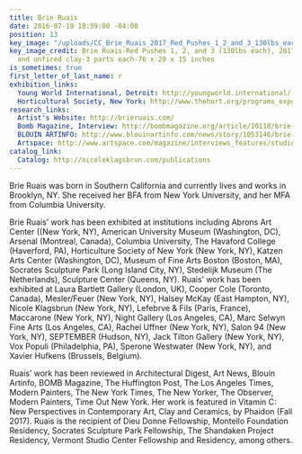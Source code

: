 ```yaml
---
title: Brie Ruais
date: 2016-07-19 18:59:00 -04:00
position: 13
key_image: "/uploads/CC_Brie_Ruais_2017_Red_Pushes_1_2_and_3_130lbs_each-2-1024x894.jpg"
key_image_credit: Brie Ruais-Red Pushes 1, 2, and 3 (130lbs each), 20170-Glazed ceramic
  and unfired clay-3 parts each-76 x 20 x 15 inches
is_sometimes: true
first_letter_of_last_name: r
exhibition_links:
  Young World International, Detroit: http://youngworld.international/
  Horticultural Society, New York: http://www.thehort.org/programs_expgallery_vessels.html
research_links:
  Artist's Website: http://brieruais.com/
  Bomb Magazine, Interview: http://bombmagazine.org/article/10110/brie-ruais
  BLOUIN ARTINFO: http://www.blouinartinfo.com/news/story/1053146/brie-ruais-gets-physical-with-her-material
  Artspace: http://www.artspace.com/magazine/interviews_features/studio_visit/brie-ruais-interview-53068
catalog_link:
  Catalog: http://nicoleklagsbrun.com/publications
---
```


Brie Ruais was born in Southern California and currently lives and works in Brooklyn, NY. She received her BFA from New York University, and her MFA from Columbia University. 

Brie Ruais’ work has been exhibited at institutions including Abrons Art Center ((New York, NY), American University Museum (Washington, DC), Arsenal (Montreal, Canada), Columbia University, The Havaford College (Haverford, PA), Horticulture Society of New York (New York, NY), Katzen Arts Center (Washington, DC), Museum of Fine Arts Boston (Boston, MA), Socrates Sculpture Park (Long Island City, NY), Stedelijk Museum (The Netherlands), Sculpture Center (Queens, NY). Ruais’ work has been exhibited at Laura Bartlett Gallery (London, UK), Cooper Cole (Toronto, Canada), Mesler/Feuer (New York, NY), Halsey McKay (East Hampton, NY), Nicole Klagsbrun (New York, NY), Lefebrve & Fils (Paris, France), Maccarone (New York, NY), Night Gallery (Los Angeles, CA), Marc Selwyn Fine Arts (Los Angeles, CA), Rachel Uffner (New York, NY), Salon 94 (New York, NY), SEPTEMBER (Hudson, NY), Jack Tilton Gallery (New York, NY), Vox Populi (Philadelphia, PA), Sperone Westwater (New York, NY), and Xavier Hufkens (Brussels, Belgium).

Ruais’ work has been reviewed in Architectural Digest, Art News, Blouin Artinfo, BOMB Magazine, The Huffington Post, The Los Angeles Times, Modern Painters, The New York Times, The New Yorker, The Observer, Modern Painters, Time Out New York. Her work is featured in Vitamin C: New Perspectives in Contemporary Art, Clay and Ceramics, by Phaidon (Fall 2017). Ruais is the recipient of Dieu Donne Fellowship, Montello Foundation Residency, Socrates Sculpture Park Fellowship, The Shandaken Project Residency, Vermont Studio Center Fellowship and Residency, among others.
